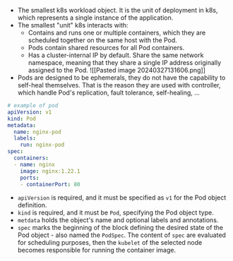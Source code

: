 - The smallest k8s workload object. It is the unit of deployment in k8s, which represents a single instance of the application.
- The smallest "unit" k8s interacts with:
	- Contains and runs one or multiple containers, which they are scheduled together on the same host with the Pod.
	- Pods contain shared resources for all Pod containers.
	- Has a cluster-internal IP by default. Share the same network namespace, meaning that they share a single IP address originally assigned to the Pod.
	  ![[Pasted image 20240327131606.png]]
- Pods are designed to be ephemerals, they do not have the capability to self-heal themselves. That is the reason they are used with controller, which handle Pod's replication, fault tolerance, self-healing, ...
```YAML
# example of pod
apiVersion: v1  
kind: Pod  
metadata:  
  name: nginx-pod  
  labels:  
    run: nginx-pod  
spec:  
  containers:  
  - name: nginx  
    image: nginx:1.22.1  
    ports:  
    - containerPort: 80
```
- `apiVersion` is required, and it must be specified as `v1` for the Pod object definition.
- `kind` is required, and it must be `Pod`, specifying the Pod object type.
- `metdata` holds the object's name and optional labels and annotations.
- `spec` marks the beginning of the block defining the desired state of the Pod object - also named the `PodSpec`. The content of `spec` are evaluated for scheduling purposes, then the `kubelet` of the selected node becomes responsible for running the container image.